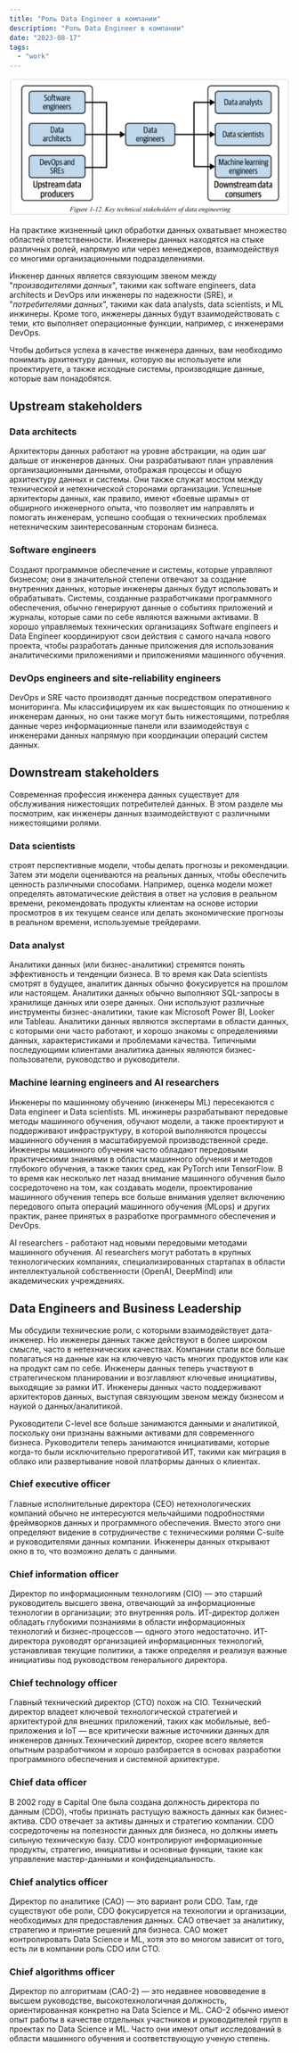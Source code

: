 ```yaml
---
title: "Роль Data Engineer в компании"
description: "Роль Data Engineer в компании"
date: "2023-08-17"
tags:
  - "work"
---
```



![](./images/de.png)

На практике жизненный цикл обработки данных охватывает множество областей ответственности. Инженеры данных находятся на стыке различных ролей, напрямую или через менеджеров, взаимодействуя со многими организационными подразделениями.

Инженер данных является связующим звеном между "*производителями данных*", такими как software engineers, data architects и DevOps или инженеры по надежности (SRE), и "*потребителями данных*", такими как data analysts, data scientists, и ML инжинеры. Кроме того, инженеры данных будут взаимодействовать с теми, кто выполняет операционные функции, например, с инженерами DevOps.

Чтобы добиться успеха в качестве инженера данных, вам необходимо понимать архитектуру данных, которую вы используете или проектируете, а также исходные системы, производящие данные, которые вам понадобятся.

## Upstream stakeholders

### Data architects

Архитекторы данных работают на уровне абстракции, на один шаг дальше от инженеров данных. Они разрабатывают план управления организационными данными, отображая процессы и общую архитектуру данных и системы. Они также служат мостом между технической и нетехнической сторонами организации. Успешные архитекторы данных, как правило, имеют «боевые шрамы» от обширного инженерного опыта, что позволяет им направлять и помогать инженерам, успешно сообщая о технических проблемах нетехническим заинтересованным сторонам бизнеса.

### Software engineers

Создают программное обеспечение и системы, которые управляют бизнесом; они в значительной степени отвечают за создание внутренних данных, которые инженеры данных будут использовать и обрабатывать. Системы, созданные разработчиками программного обеспечения, обычно генерируют данные о событиях приложений и журналы, которые сами по себе являются важными активами.  В хорошо управляемых технических организациях Software engineers и Data Engineer координируют свои действия с самого начала нового проекта, чтобы разработать данные приложения для использования аналитическими приложениями и приложениями машинного обучения.

### DevOps engineers and site-reliability engineers

DevOps и SRE часто производят данные посредством оперативного мониторинга. Мы классифицируем их как вышестоящих по отношению к инженерам данных, но они также могут быть нижестоящими, потребляя данные через информационные панели или взаимодействуя с инженерами данных напрямую при координации операций систем данных.

## Downstream stakeholders

Современная профессия инженера данных существует для обслуживания нижестоящих потребителей данных. В этом разделе мы посмотрим, как инженеры данных взаимодействуют с различными нижестоящими ролями.

### Data scientists

строят перспективные модели, чтобы делать прогнозы и рекомендации. Затем эти модели оцениваются на реальных данных, чтобы обеспечить ценность различными способами. Например, оценка модели может определять автоматические действия в ответ на условия в реальном времени, рекомендовать продукты клиентам на основе истории просмотров в их текущем сеансе или делать экономические прогнозы в реальном времени, используемые трейдерами.

### Data analyst

Аналитики данных (или бизнес-аналитики) стремятся понять эффективность и тенденции бизнеса. В то время как Data scientists смотрят в будущее, аналитик данных обычно фокусируется на прошлом или настоящем. Аналитики данных обычно выполняют SQL-запросы в хранилище данных или озере данных. Они используют различные инструменты бизнес-аналитики, такие как Microsoft Power BI, Looker или Tableau. Аналитики данных являются экспертами в области данных, с которыми они часто работают, и хорошо знакомы с определениями данных, характеристиками и проблемами качества. Типичными последующими клиентами аналитика данных являются бизнес-пользователи, руководство и руководители.

### Machine learning engineers and AI researchers

Инженеры по машинному обучению (инженеры ML) пересекаются с Data engineer и Data scientists. ML инжинеры  разрабатывают передовые методы машинного обучения, обучают модели, а также проектируют и поддерживают инфраструктуру, в которой выполняются процессы машинного обучения в масштабируемой производственной среде. Инженеры машинного обучения часто обладают передовыми практическими знаниями в области машинного обучения и методов глубокого обучения, а также таких сред, как PyTorch или TensorFlow. В то время как несколько лет назад внимание машинного обучения было сосредоточено на том, как создавать модели, проектирование машинного обучения теперь все больше внимания уделяет включению передового опыта операций машинного обучения (MLops) и других практик, ранее принятых в разработке программного обеспечения и DevOps.

AI researchers - работают над новыми передовыми методами машинного обучения. AI researchers могут работать в крупных технологических компаниях, специализированных стартапах в области интеллектуальной собственности (OpenAI, DeepMind) или академических учреждениях.

## Data Engineers and Business Leadership

Мы обсудили технические роли, с которыми взаимодействует дата-инженер. Но инженеры данных также действуют в более широком смысле, часто в нетехнических качествах. Компании стали все больше полагаться на данные как на ключевую часть многих продуктов или как на продукт сам по себе. Инженеры данных теперь участвуют в стратегическом планировании и возглавляют ключевые инициативы, выходящие за рамки ИТ. Инженеры данных часто поддерживают архитекторов данных, выступая связующим звеном между бизнесом и наукой о данных/аналитикой.

Руководители C-level все больше занимаются данными и аналитикой, поскольку они признаны важными активами для современного бизнеса. Руководители теперь занимаются инициативами, которые когда-то были исключительно прерогативой ИТ, такими как миграция в облако или развертывание новой платформы данных о клиентах.

### Chief executive officer

Главные исполнительные директора (СЕО) нетехнологических компаний обычно не интересуются мельчайшими подробностями фреймворков данных и программного обеспечения. Вместо этого они определяют видение в сотрудничестве с техническими ролями C-suite и руководителями данных компании. Инженеры данных открывают окно в то, что возможно делать с данными.

### Chief information officer

Директор по информационным технологиям (CIO) — это старший руководитель высшего звена, отвечающий за информационные технологии в организации; это внутренняя роль. ИТ-директор должен обладать глубокими познаниями в области информационных технологий и бизнес-процессов — одного этого недостаточно. ИТ-директора руководят организацией информационных технологий, устанавливая текущие политики, а также определяя и реализуя важные инициативы под руководством генерального директора.

### Chief technology officer

Главный технический директор (CTO) похож на CIO. Технический директор владеет ключевой технологической стратегией и архитектурой для внешних приложений, таких как мобильные, веб-приложения и IoT — все критически важные источники данных для инженеров данных.Технический директор, скорее всего является опытным разработчиком и хорошо разбирается в основах разработки программного обеспечения и системной архитектуре.

### Chief data officer

В 2002 году в Capital One была создана должность директора по данным (CDO), чтобы признать растущую важность данных как бизнес-актива. CDO отвечает за активы данных и стратегию компании. CDO сосредоточены на полезности данных для бизнеса, но должны иметь сильную техническую базу. CDO контролируют информационные продукты, стратегию, инициативы и основные функции, такие как управление мастер-данными и конфиденциальность.

### Chief analytics officer

Директор по аналитике (CAO) — это вариант роли CDO. Там, где существуют обе роли, CDO фокусируется на технологии и организации, необходимых для предоставления данных. CAO отвечает за аналитику, стратегию и принятие решений для бизнеса. CAO может контролировать Data Science и ML, хотя это во многом зависит от того, есть ли в компании роль CDO или CTO.

### Chief algorithms officer

Директор по алгоритмам (CAO-2) — это недавнее нововведение в высшем руководстве, высокотехнологичная должность, ориентированная конкретно на Data Science и ML. CAO-2 обычно имеют опыт работы в качестве отдельных участников и руководителей групп в проектах по Data Science и ML. Часто они имеют опыт исследований в области машинного обучения и соответствующую ученую степень.
